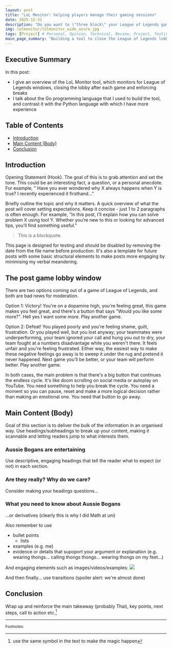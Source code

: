 ```yaml
---
layout: post
title: "LoL Monitor: helping players manage their gaming sessions"
date: 2025-12-31
description: "Do you want to \"three block\" your League of Legends gaming sessions, but struggle to maintain self control? This tool helps you by automatically closing the lobby for you."
img: lolmonitor/lolmonitor_wide_azure.jpg
tags: [Project] # Personal, Opinion, Technical, Review, Project, Testing
main_page_summary: "Building a tool to close the League of Legends lobby after each game and enforce breaks"
---
```


## Executive Summary

In this post:
* I give an overview of the LoL Monitor tool, which monitors for League of Legends windows, closing the lobby after each game and enforcing breaks
* I talk about the Go programming language that I used to build the tool, and contrast it with the Python language with which I have more experience

## Table of Contents

- [Introduction](#introduction)
- [Main Content (Body)](#main-content-body)
- [Conclusion](#conclusion)

## Introduction

Opening Statement (Hook). The goal of this is to grab attention and set the tone. This could be an interesting fact, a question, or a personal anecdote. For example, " Have you ever wondered why X always happens when Y is true? I recently experienced it firsthand…"

Briefly outline the topic and why it matters. A quick overview of what the post will cover setting expectations. Keep it concise - just 1 to 2 paragraphs is often enough. For example, "In this post, I’ll explain how you can solve problem X using tool Y. Whether you’re new to this or looking for advanced tips, you’ll find something useful."

> This is a blockquote.

This page is designed for testing and should be disabled by removing the date from the file name before production. It's also a template for future posts with some basic structural elements to make posts more engaging by minimising my verbal meandering.

## The post game lobby window

There are two options coming out of a game of League of Legends, and both are bad news for moderation.

Option 1: Victory! You're on a dopamine high, you're feeling great, this game makes you feel great, and there's a button that says "Would you like some more?". Hell yes I want some more. Play another game.

Option 2: Defeat! You played poorly and you're feeling shame, guilt, frustration. Or you played well, but you lost anyway; your teammates were underperforming, your team ignored your call and hung you out to dry, your team fought at a numbers disadvantage while you weren't there. It feels unfair and you're feeling frustrated. Either way, the easiest way to make these negative feelings go away is to sweep it under the rug and pretend it never happened. Next game you'll be better, or your team will perform better. Play another game.

In both cases, the main problem is that there's a big button that continues the endless cycle. It's like doom scrolling on social media or autoplay on YouTube. You need something to help you break the cycle. You need a moment so you can pause, reset and make a more logical decision rather than making an emotional one. You need that button to go away.

## Main Content (Body)

Goal of this section is to deliver the bulk of the information in an organised way. Use headings/subheadings to break up your content, making it scannable and letting readers jump to what interests them.

### Aussie Bogans are entertaining

Use descriptive, engaging headings that tell the reader what to expect (or not) in each section.

### Are they really? Why do we care?

Consider making your headings questions...

### What you need to know about Aussie Bogans

...or derivatives (clearly this is why I did Math at uni)

Also remember to use
* bullet points
  * lists
* examples (e.g. me)
* evidence or details that supoport your argument or explanation (e.g. wearing thongs... calling thongs thongs... wearing thongs on my feet...)

And engaging elements such as images/videos/examples:
![]({{site.baseurl}}/assets/img/testing/anime_god_4_wide.jpg)

And then finally... use transitions (spoiler alert: we're almost done)

## Conclusion

Wrap up and reinforce the main takeaway (probably Thai), key points, next steps, call to action etc.[^1]

---
<small>Footnotes:</small>

[^1]: use the same symbol in the text to make the magic happen